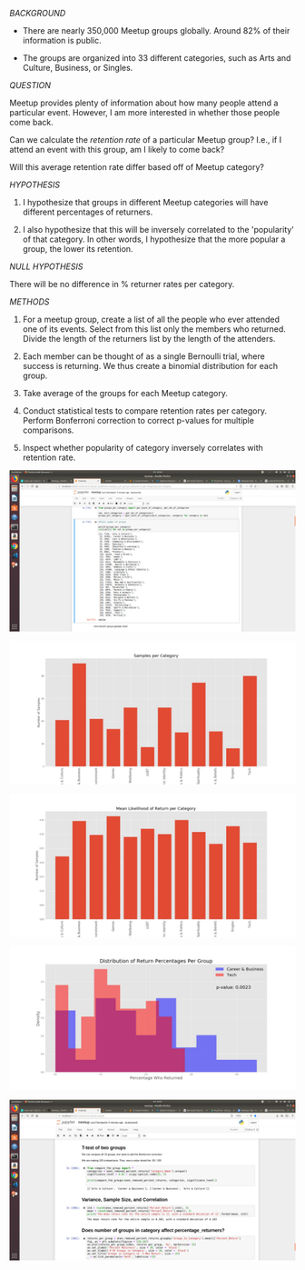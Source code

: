 
*BACKGROUND*

* There are nearly 350,000 Meetup groups globally. Around 82% of their information is public.

* The groups are organized into 33 different categories, such as Arts and Culture, Business, or Singles. 

*QUESTION*

Meetup provides plenty of information about how many people attend a particular event. However, I am more interested in whether those people come back.

Can we calculate the *retention rate* of a particular Meetup group? I.e., if I attend an event with this group, am I likely to come back? 

Will this average retention rate differ based off of Meetup category?

*HYPOTHESIS*

1. I hypothesize that groups in different Meetup categories will have different percentages of returners. 

2. I also hypothesize that this will be inversely correlated to the 'popularity' of that category. In other words, I hypothesize that the more popular a group, the lower its retention. 

*NULL HYPOTHESIS*

There will be no difference in % returner rates per category.

*METHODS*

1. For a meetup group, create a list of all the people who ever attended one of its events. Select from this list only the members who returned. Divide the length of the returners list by the length of the attenders. 

2. Each member can be thought of as a single Bernoulli trial, where success is returning. We thus create a binomial distribution for each group.

2. Take average of the groups for each Meetup category.

3. Conduct statistical tests to compare retention rates per category. Perform Bonferroni correction to correct p-values for multiple comparisons. 

4. Inspect whether popularity of category inversely correlates with retention rate.


![Categories](fig/Number_per_category.png)

![number](fig/Number_Samples_Per_category.jpg)

![means](fig/Means_Per_category.jpg)

![distribution](Distribution_of_Career_vs_Tech.jpg)

![t-tests](fig/T-test_Results.png)
